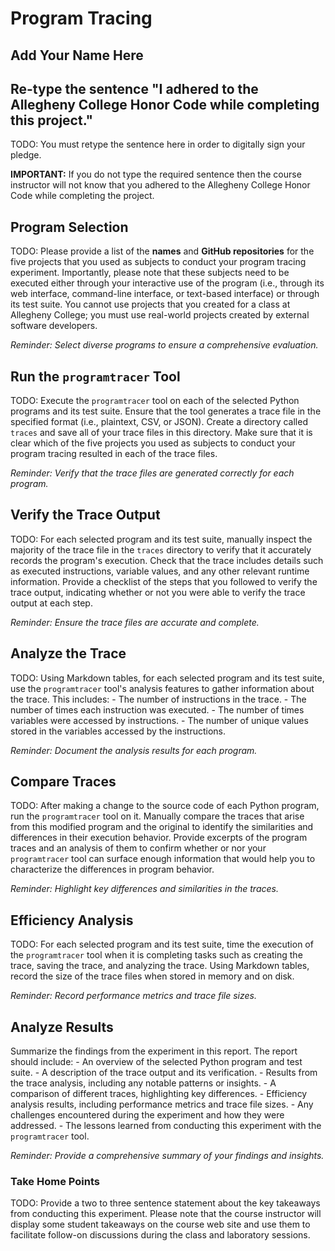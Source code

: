 # Program Tracing

## Add Your Name Here

## Re-type the sentence "I adhered to the Allegheny College Honor Code while completing this project."

TODO: You must retype the sentence here in order to digitally sign your pledge.

**IMPORTANT:** If you do not type the required sentence then the course
instructor will not know that you adhered to the Allegheny College Honor Code
while completing the project.

## Program Selection

TODO: Please provide a list of the **names** and **GitHub repositories** for the
five projects that you used as subjects to conduct your program tracing
experiment. Importantly, please note that these subjects need to be executed
either through your interactive use of the program (i.e., through its web
interface, command-line interface, or text-based interface) or through its test
suite. You cannot use projects that you created for a class at Allegheny College;
you must use real-world projects created by external software developers.

_Reminder: Select diverse programs to ensure a comprehensive evaluation._

## Run the `programtracer` Tool

TODO: Execute the `programtracer` tool on each of the selected Python programs
and its test suite. Ensure that the tool generates a trace file in the specified
format (i.e., plaintext, CSV, or JSON). Create a directory called `traces` and
save all of your trace files in this directory. Make sure that it is clear which
of the five projects you used as subjects to conduct your program tracing
resulted in each of the trace files.

_Reminder: Verify that the trace files are generated correctly for each program._

## Verify the Trace Output

TODO: For each selected program and its test suite, manually inspect the
majority of the trace file in the `traces` directory to verify that it
accurately records the program's execution. Check that the trace includes
details such as executed instructions, variable values, and any other relevant
runtime information. Provide a checklist of the steps that you followed to
verify the trace output, indicating whether or not you were able to verify the
trace output at each step.

_Reminder: Ensure the trace files are accurate and complete._

## Analyze the Trace

TODO: Using Markdown tables, for each selected program and its test suite,
use the `programtracer` tool's analysis features to gather information about the
trace. This includes:
    - The number of instructions in the trace.
    - The number of times each instruction was executed.
    - The number of times variables were accessed by instructions.
    - The number of unique values stored in the variables accessed by the instructions.

_Reminder: Document the analysis results for each program._

## Compare Traces

TODO: After making a change to the source code of each Python program, run the
`programtracer` tool on it. Manually compare the traces that arise from this
modified program and the original to identify the similarities and differences
in their execution behavior. Provide excerpts of the program traces and an
analysis of them to confirm whether or nor your `programtracer` tool can
surface enough information that would help you to characterize the differences
in program behavior.

_Reminder: Highlight key differences and similarities in the traces._

## Efficiency Analysis

TODO: For each selected program and its test suite, time the execution of the
`programtracer` tool when it is completing tasks such as creating the trace,
saving the trace, and analyzing the trace. Using Markdown tables, record the
size of the trace files when stored in memory and on disk.

_Reminder: Record performance metrics and trace file sizes._

## Analyze Results

Summarize the findings from the experiment in this report. The report should include:
    - An overview of the selected Python program and test suite.
    - A description of the trace output and its verification.
    - Results from the trace analysis, including any notable patterns or insights.
    - A comparison of different traces, highlighting key differences.
    - Efficiency analysis results, including performance metrics and trace file sizes.
    - Any challenges encountered during the experiment and how they were addressed.
    - The lessons learned from conducting this experiment with the `programtracer` tool.

_Reminder: Provide a comprehensive summary of your findings and insights._

### Take Home Points

TODO: Provide a two to three sentence statement about the key takeaways from
conducting this experiment. Please note that the course instructor will display
some student takeaways on the course web site and use them to facilitate
follow-on discussions during the class and laboratory sessions.
